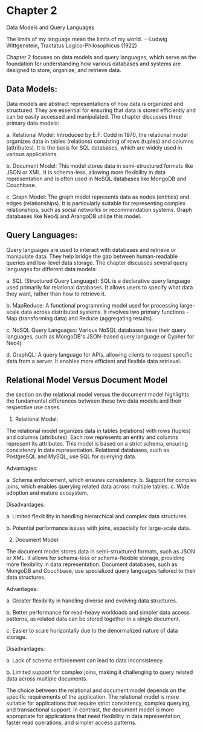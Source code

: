 # Chapter 2

Data Models and Query Languages

The limits of my language mean the limits of my world.
—Ludwig Wittgenstein, Tractatus Logico-Philosophicus (1922)


Chapter 2 focuses on data models and query languages, which serve as the foundation
for understanding how various databases and systems are designed to store, organize, and retrieve data.

## Data Models:
Data models are abstract representations of how data is organized and structured. They are essential for ensuring that data is stored efficiently and can be easily accessed and manipulated. The chapter discusses three primary data models:

a. Relational Model: Introduced by E.F. Codd in 1970, the relational model organizes data in tables (relations) consisting of rows (tuples) and columns (attributes). It is the basis for SQL databases, which are widely used in various applications.

b. Document Model: This model stores data in semi-structured formats like JSON or XML. It is schema-less, allowing more flexibility in data representation and is often used in NoSQL databases like MongoDB and Couchbase.

c. Graph Model: The graph model represents data as nodes (entities) and edges (relationships). It is particularly suitable for representing complex relationships, such as social networks or recommendation systems. Graph databases like Neo4j and ArangoDB utilize this model.


## Query Languages: 

Query languages are used to interact with databases and retrieve or manipulate data. They help bridge the gap between human-readable queries and low-level data storage. The chapter discusses several query languages for different data models:

a. SQL (Structured Query Language): SQL is a declarative query language used primarily for relational databases. It allows users to specify what data they want, rather than how to retrieve it.


b. MapReduce: A functional programming model used for processing large-scale data across distributed systems. It involves two primary functions - Map (transforming data) and Reduce (aggregating results).

c. NoSQL Query Languages: Various NoSQL databases have their query languages, such as MongoDB's JSON-based query language or Cypher for Neo4j.

d. GraphQL: A query language for APIs, allowing clients to request specific data from a server. It enables more efficient and flexible data retrieval.

## Relational Model Versus Document Model

the section on the relational model versus the document model highlights the fundamental differences between these two data models and their respective use cases.

1. Relational Model:

The relational model organizes data in tables (relations) with rows (tuples) and columns (attributes). Each row represents an entity and columns represent its attributes. This model is based on a strict schema, ensuring consistency in data representation. Relational databases, such as PostgreSQL and MySQL, use SQL for querying data. 

Advantages:

a. Schema enforcement, which ensures consistency.
b. Support for complex joins, which enables querying related data across multiple tables.
c. Wide adoption and mature ecosystem.

Disadvantages:

a. Limited flexibility in handling hierarchical and complex data structures.

b. Potential performance issues with joins, especially for large-scale data.


2. Document Model:

The document model stores data in semi-structured formats, such as JSON or XML. It allows for schema-less or schema-flexible storage, providing more flexibility in data representation. Document databases, such as MongoDB and Couchbase, use specialized query languages tailored to their data structures.


Advantages:

a. Greater flexibility in handling diverse and evolving data structures.

b. Better performance for read-heavy workloads and simpler data access patterns, as related data can be stored together in a single document.

c. Easier to scale horizontally due to the denormalized nature of data storage.


Disadvantages:

a. Lack of schema enforcement can lead to data inconsistency.

b. Limited support for complex joins, making it challenging to query related data across multiple documents.

The choice between the relational and document model depends on the specific requirements of the application. The relational model is more suitable for applications that require strict consistency, complex querying, and transactional support. In contrast, the document model is more appropriate for applications that need flexibility in data representation, faster read operations, and simpler access patterns.

